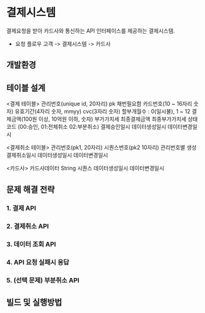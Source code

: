 # 결제시스템
결제요청을 받아 카드사와 통신하는 API 인터페이스를 제공하는 결제시스템.

* 요청 플로우
고객 -> 결제시스템 -> 카드사

## 개발환경

## 테이블 설계

<결제 테이블>
관리번호(unique id, 20자리) pk 채번필요함
카드번호(10 ~ 16자리 숫자)
유효기간(4자리 숫자, mmyy)
cvc(3자리 숫자)
할부개월수 : 0(일시불), 1 ~ 12
결제금액(100원 이상, 10억원 이하, 숫자)
부가가치세
최종결제금액
최종부가가치세
상태코드 (00:승인, 01:전체취소 02:부분취소)
결제승인일시
데이터생성일시
데이터변경일시


<결제취소 테이블>
관리번호(pk1, 20자리)
시퀀스번호(pk2 10자리) 관리번호별 생성
결제취소일시
데이터생성일시
데이터변경일시

<카드사>
카드사데이터 String
시퀀스
데이터생성일시
데이터변경일시

## 문제 해결 전략

  ### 1. 결제 API
  ### 2. 결제취소 API
  ### 3. 데이터 조회 API
  ### 4. API 요청 실패시 응답
  ### 5. (선택 문제) 부분취소 API
  
## 빌드 및 실행방법
